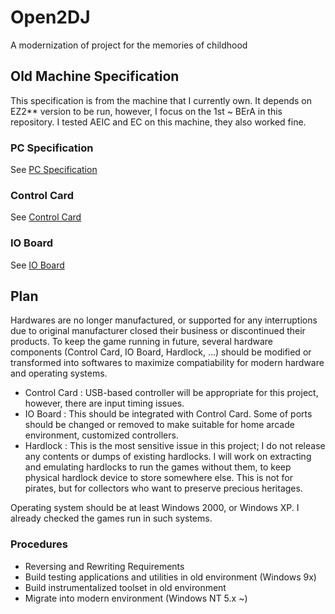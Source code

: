 # Open2DJ

A modernization of project for the memories of childhood

## Old Machine Specification

This specification is from the machine that I currently own. It depends on EZ2** version to be run, however, I focus on the 1st ~ BErA in this repository. I tested AEIC and EC on this machine, they also worked fine.

### PC Specification

See [PC Specification](docs/PC_SPECS.md)

### Control Card

See [Control Card](docs/CONTROL_CARD.md)

### IO Board

See [IO Board](docs/IO_BOARD.md)

## Plan

Hardwares are no longer manufactured, or supported for any interruptions due to original manufacturer closed their business or discontinued their products. To keep the game running in future, several hardware components (Control Card, IO Board, Hardlock, ...) should be modified or transformed into softwares to maximize compatiability for modern hardware and operating systems.

* Control Card : USB-based controller will be appropriate for this project, however, there are input timing issues.
* IO Board : This should be integrated with Control Card. Some of ports should be changed or removed to make suitable for home arcade environment, customized controllers.
* Hardlock : This is the most sensitive issue in this project; I do not release any contents or dumps of existing hardlocks. I will work on extracting and emulating hardlocks to run the games without them, to keep physical hardlock device to store somewhere else. This is not for pirates, but for collectors who want to preserve precious heritages.

Operating system should be at least Windows 2000, or Windows XP. I already checked the games run in such systems. 

### Procedures

* Reversing and Rewriting Requirements
* Build testing applications and utilities in old environment (Windows 9x)
* Build instrumentalized toolset in old environment
* Migrate into modern environment (Windows NT 5.x ~)
